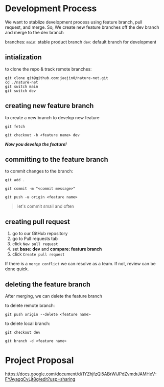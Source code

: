 # Development Process

We want to stablize development process using feature branch, pull request, and merge. So, We create new feature branches off the dev branch and merge to the dev branch

branches:
`main`: stable product branch
`dev`: default branch for development


## intialization

to clone the repo & track remote branches:

```
git clone git@github.com:jaejin0/nature-net.git
cd ./nature-net
git switch main
git switch dev
```


## creating new feature branch

to create a new branch to develop new feature
```
git fetch
```
```
git checkout -b <feature name> dev
```

***Now you develop the feature!***


## committing to the feature branch

to commit changes to the branch:
```
git add .
```
```
git commit -m "<commit message>"
```
```
git push -u origin <feature name>
```

> let's commit small and often

## creating pull request

1. go to our GitHub repository
2. go to Pull requests tab
3. click `New pull request`
4. set **base: dev** and **compare: feature branch**
5. click `Create pull request`

If there is a `merge conflict` we can resolve as a team. If not, review can be done quick.

## deleting the feature branch

After merging, we can delete the feature branch

to delete remote branch:
```
git push origin --delete <feature name>
```

to delete local branch:
```
git checkout dev
```
```
git branch -d <feature name>
```

# Project Proposal
<https://docs.google.com/document/d/1YZhjfzQi5ABrWiJPdZvmdrJAMHeV-FYAyagqCvLjt8g/edit?usp=sharing>